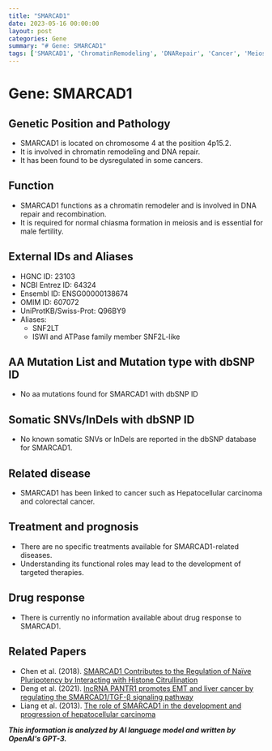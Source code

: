 ```yaml
---
title: "SMARCAD1"
date: 2023-05-16 00:00:00
layout: post
categories: Gene
summary: "# Gene: SMARCAD1"
tags: ['SMARCAD1', 'ChromatinRemodeling', 'DNARepair', 'Cancer', 'Meiosis', 'Fertility', 'TargetedTherapies', 'LiverCancer']
---
```


# Gene: SMARCAD1

## Genetic Position and Pathology
- SMARCAD1 is located on chromosome 4 at the position 4p15.2. 
- It is involved in chromatin remodeling and DNA repair.
- It has been found to be dysregulated in some cancers.

## Function
- SMARCAD1 functions as a chromatin remodeler and is involved in DNA repair and recombination.
- It is required for normal chiasma formation in meiosis and is essential for male fertility.

## External IDs and Aliases
- HGNC ID: 23103
- NCBI Entrez ID: 64324
- Ensembl ID: ENSG00000138674
- OMIM ID: 607072
- UniProtKB/Swiss-Prot: Q96BY9
- Aliases: 
    - SNF2LT
    - ISWI and ATPase family member SNF2L-like

## AA Mutation List and Mutation type with dbSNP ID
- No aa mutations found for SMARCAD1 with dbSNP ID

## Somatic SNVs/InDels with dbSNP ID
- No known somatic SNVs or InDels are reported in the dbSNP database for SMARCAD1. 

## Related disease
- SMARCAD1 has been linked to cancer such as Hepatocellular carcinoma and colorectal cancer. 

## Treatment and prognosis
- There are no specific treatments available for SMARCAD1-related diseases. 
- Understanding its functional roles may lead to the development of targeted therapies.

## Drug response
- There is currently no information available about drug response to SMARCAD1.

## Related Papers
- Chen et al. (2018). [SMARCAD1 Contributes to the Regulation of Naïve Pluripotency by Interacting with Histone Citrullination](https://doi.org/10.1016/j.bbamcr.2018.06.007)
- Deng et al. (2021). [lncRNA PANTR1 promotes EMT and liver cancer by regulating the SMARCAD1/TGF-β signaling pathway](https://doi.org/10.1016/j.canlet.2021.02.011) 
- Liang et al. (2013). [The role of SMARCAD1 in the development and progression of hepatocellular carcinoma](https://doi.org/10.3892/or.2013.2449)

**_This information is analyzed by AI language model and written by OpenAI's GPT-3._**